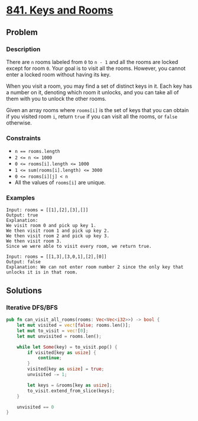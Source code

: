 # [841. Keys and Rooms](https://leetcode.com/problems/keys-and-rooms/)

## Problem

### Description

There are `n` rooms labeled from `0` to `n - 1` and all the rooms are locked
except for room `0`. Your goal is to visit all the rooms. However, you cannot
enter a locked room without having its key.

When you visit a room, you may find a set of distinct keys in it. Each key has a
number on it, denoting which room it unlocks, and you can take all of them with
you to unlock the other rooms.

Given an array rooms where `rooms[i]` is the set of keys that you can obtain if
you visited room `i`, return `true` if you can visit all the rooms, or `false`
otherwise.

### Constraints

* `n == rooms.length`
* `2 <= n <= 1000`
* `0 <= rooms[i].length <= 1000`
* `1 <= sum(rooms[i].length) <= 3000`
* `0 <= rooms[i][j] < n`
* All the values of `rooms[i]` are unique.

### Examples

```text
Input: rooms = [[1],[2],[3],[]]
Output: true
Explanation: 
We visit room 0 and pick up key 1.
We then visit room 1 and pick up key 2.
We then visit room 2 and pick up key 3.
We then visit room 3.
Since we were able to visit every room, we return true.
```

```text
Input: rooms = [[1,3],[3,0,1],[2],[0]]
Output: false
Explanation: We can not enter room number 2 since the only key that unlocks it is in that room.
```

## Solutions

### Iterative DFS/BFS

```rust
pub fn can_visit_all_rooms(rooms: Vec<Vec<i32>>) -> bool {
    let mut visited = vec![false; rooms.len()];
    let mut to_visit = vec![0];
    let mut unvisited = rooms.len();

    while let Some(key) = to_visit.pop() {
        if visited[key as usize] {
            continue;
        }
        visited[key as usize] = true;
        unvisited -= 1;

        let keys = &rooms[key as usize];
        to_visit.extend_from_slice(keys);
    }

    unvisited == 0
}
```